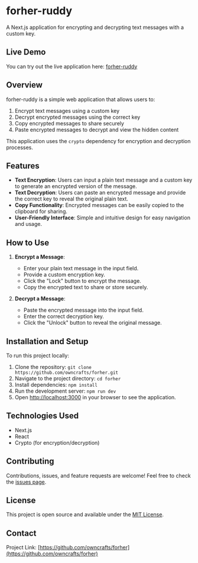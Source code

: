 # forher-ruddy

A Next.js application for encrypting and decrypting text messages with a custom key.

## Live Demo

You can try out the live application here: [forher-ruddy](https://forher-ruddy.vercel.app/)

## Overview

forher-ruddy is a simple web application that allows users to:

1. Encrypt text messages using a custom key
2. Decrypt encrypted messages using the correct key
3. Copy encrypted messages to share securely
4. Paste encrypted messages to decrypt and view the hidden content

This application uses the `crypto` dependency for encryption and decryption processes.

## Features

- **Text Encryption**: Users can input a plain text message and a custom key to generate an encrypted version of the message.
- **Text Decryption**: Users can paste an encrypted message and provide the correct key to reveal the original plain text.
- **Copy Functionality**: Encrypted messages can be easily copied to the clipboard for sharing.
- **User-Friendly Interface**: Simple and intuitive design for easy navigation and usage.

## How to Use

1. **Encrypt a Message**:
   - Enter your plain text message in the input field.
   - Provide a custom encryption key.
   - Click the "Lock" button to encrypt the message.
   - Copy the encrypted text to share or store securely.

2. **Decrypt a Message**:
   - Paste the encrypted message into the input field.
   - Enter the correct decryption key.
   - Click the "Unlock" button to reveal the original message.

## Installation and Setup

To run this project locally:

1. Clone the repository: ``` git clone https://github.com/owncrafts/forher.git ```
2. Navigate to the project directory:
```cd forher```
3. Install dependencies:
```npm install```
4. Run the development server:
```npm run dev```
5. Open [http://localhost:3000](http://localhost:3000) in your browser to see the application.

## Technologies Used

- Next.js
- React
- Crypto (for encryption/decryption)

## Contributing

Contributions, issues, and feature requests are welcome! Feel free to check the [issues page](https://github.com/owncrafts/forher/issues).

## License

This project is open source and available under the [MIT License](LICENSE).

## Contact

Project Link: [https://github.com/owncrafts/forher](https://github.com/owncrafts/forher)
